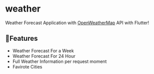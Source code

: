 # weather

Weather Forecast Application with [OpenWeatherMap](https://openweathermap.org/api) API with Flutter!

## 🚀Features

* Weather Forecast For a Week
* Weather Forecast For 24 Hour
* Full Weather Information per request moment
* Favirote Cities
